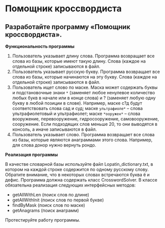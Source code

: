 Помощник кроссвордиста
===

Разработайте программу «Помощник кроссвордиста». 
---

**Функциональность программы**

1. Пользователь  указывает  длину  слова.  Программа  возвращает  все  слова  из базы,  которые  имеют  такую  длину.  Слова  (каждое  на  отдельной  строке) записываются в файл. 
2. Пользователь указывает русскую букву. Программа возвращает все слова из базы,  которые  начинаются  на  эту  букву.  Слова  (каждое  на  отдельной  строке) записываются в файл. 
3. Пользователь  ищет  слово  по  маске.  Маска  может  содержать  буквы  и подстановочные знаки `*` (заменяет любое ненулевое количество любых букв в начале или в конце слова) и ? (заменяет любую одну букву в любой позиции в слове). Например,  маске  с?д  будут  соответствовать  слова  сад  и  суд;  маске `ультрафиоле*` – слова ультрафиолетовый и ультрафиолет; маске `*ооружен*` – слова  вооружение,  перевооружение,  гидросооружение,  самовооружение, сооружение. Если подходящих слов меньше 20, то они выводятся в консоль, а иначе записываются в файл. 
4. Пользователь  указывает  слово.  Программа  возвращает  все  слова  из  базы, которые  являются  анаграммами  этого  слова.  Например, для  слова  донор  нужно вернуть рондо. 
 
**Реализация программы**

В качестве словарной базы используйте файл Lopatin_dictionary.txt, в котором  на  каждой  строке  содержится  по  одному  русскому  слову.  Обратите внимание, что в некоторых словах встречаются буква ё и дефис. Программа должна содержать класс CrosswordSolver. В классе обязательна реализация следующих интерфейсных методов:

* getAllWithLen (поиск слов по длине) 
* getAllWithInit (поиск слов по первой букве)
* findByMask (поиск слов по маске) 
* getAnagrams (поиск анаграмм) 
 
Протестируйте работу программы.
